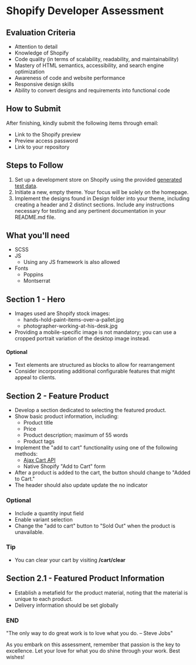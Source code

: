 # Shopify Developer Assessment

## Evaluation Criteria

- Attention to detail
- Knowledge of Shopify
- Code quality (in terms of scalability, readability, and maintainability)
- Mastery of HTML semantics, accessibility, and search engine optimization
- Awareness of code and website performance
- Responsive design skills
- Ability to convert designs and requirements into functional code
 
## How to Submit

After finishing, kindly submit the following items through email:

- Link to the Shopify preview
- Preview access password
- Link to your repository

## Steps to Follow

1. Set up a development store on Shopify using the provided [generated test data](https://shopify.dev/docs/apps/tools/development-stores/generated-data).
2. Initiate a new, empty theme. Your focus will be solely on the homepage.
3. Implement the designs found in Design folder into your theme, including creating a header and 2 distinct sections.
Include any instructions necessary for testing and any pertinent documentation in your README.md file.

## What you'll need

- SCSS
- JS
  - Using any JS framework is also allowed
- Fonts
    - Poppins
    - Montserrat

## Section 1 - Hero

- Images used are Shopify stock images:
  - hands-hold-paint-items-over-a-pallet.jpg
  - photographer-working-at-his-desk.jpg
- Providing a mobile-specific image is not mandatory; you can use a cropped portrait variation of the desktop image instead.

#### Optional
- Text elements are structured as blocks to allow for rearrangement
- Consider incorporating additional configurable features that might appeal to clients.

## Section 2 - Feature Product

- Develop a section dedicated to selecting the featured product.
- Show basic product information, including:
  - Product title
  - Price
  - Product description; maximum of 55 words
  - Product tags
- Implement the "add to cart" functionality using one of the following methods:
  - [Ajax Cart API](https://shopify.dev/docs/api/ajax/reference/cart)
  - Native Shopify "Add to Cart" form
- After a product is added to the cart, the button should change to "Added to Cart."
- The header should also update update the no indicator

### Optional
- Include a quantity input field
- Enable variant selection
- Change the "add to cart" button to "Sold Out" when the product is unavailable.

### Tip
- You can clear your cart by visiting **/cart/clear**

## Section 2.1 - Featured Product Information

- Establish a metafield for the product material, noting that the material is unique to each product.
- Delivery information should be set globally

### END

"The only way to do great work is to love what you do. – Steve Jobs"

As you embark on this assessment, remember that passion is the key to excellence. Let your love for what you do shine through your work. Best wishes!

